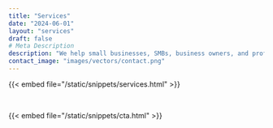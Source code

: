 ```yaml
---
title: "Services"
date: "2024-06-01"
layout: "services"
draft: false
# Meta Description
description: "We help small businesses, SMBs, business owners, and professionals with better management of Finances, Accounts, Investments, and Taxes (FAIT)."
contact_image: "images/vectors/contact.png"
---
```


{{< embed file="/static/snippets/services.html" >}}

<br>

{{< embed file="/static/snippets/cta.html" >}}